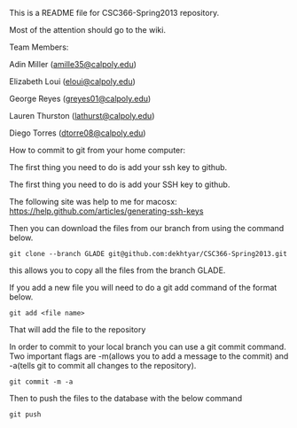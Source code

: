 This is a README file for CSC366-Spring2013 repository.

Most of the attention should go to the wiki.

Team Members:

Adin Miller 	(amille35@calpoly.edu)

Elizabeth Loui 	(eloui@calpoly.edu)

George Reyes 	(greyes01@calpoly.edu)

Lauren Thurston 	(lathurst@calpoly.edu)

Diego Torres 	(dtorre08@calpoly.edu)

How to commit to git from your home computer:

The first thing you need to do is add your ssh key to github.

The first thing you need to do is add your SSH key to github.

The following site was help to me for macosx: https://help.github.com/articles/generating-ssh-keys

Then you can download the files from our branch from using the command below.

	git clone --branch GLADE git@github.com:dekhtyar/CSC366-Spring2013.git

this allows you to copy all the files from the branch GLADE.

If you add a new file you will need to do a git add command of the format
below.

	git add <file name>

That will add the file to the repository

In order to commit to your local branch you can use a git commit command.
Two important flags are -m(allows you to add a message to the commit) and
 -a(tells git to commit all changes to the repository).

	git commit -m -a 

Then to push the files to the database with the below command
	
	git push


